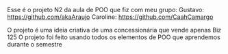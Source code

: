 Esse é o projeto N2 da aula de POO que fiz com meu grupo:
Gustavo: https://github.com/akaAraujo
Caroline: https://github.com/CaahCamargo

O projeto é uma ideia criativa de uma concessionária que vende apenas Biz 125
O projeto foi feito usando todos os elementos de POO que aprendemos durante o semestre